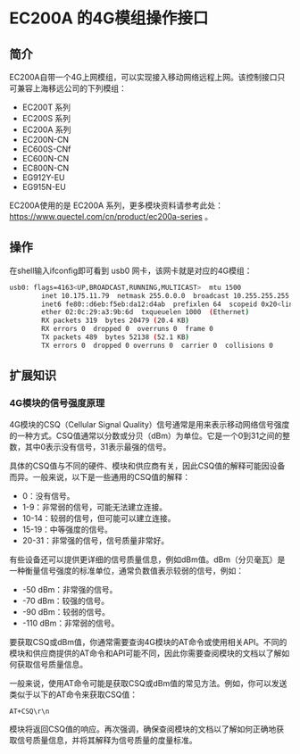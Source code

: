 # EC200A 的4G模组操作接口
## 简介
EC200A自带一个4G上网模组，可以实现接入移动网络远程上网。该控制接口只可兼容上海移远公司的下列模组：
- EC200T 系列
- EC200S 系列
- EC200A 系列
- EC200N-CN
- EC600S-CNf
- EC600N-CN
- EC800N-CN
- EG912Y-EU
- EG915N-EU

EC200A使用的是 EC200A 系列，更多模块资料请参考此处：https://www.quectel.com/cn/product/ec200a-series 。
## 操作
在shell输入ifconfig即可看到 usb0 网卡，该网卡就是对应的4G模组：
```sh
usb0: flags=4163<UP,BROADCAST,RUNNING,MULTICAST>  mtu 1500
        inet 10.175.11.79  netmask 255.0.0.0  broadcast 10.255.255.255
        inet6 fe80::d6eb:f5eb:da12:d4ab  prefixlen 64  scopeid 0x20<link>
        ether 02:0c:29:a3:9b:6d  txqueuelen 1000  (Ethernet)
        RX packets 319  bytes 20479 (20.4 KB)
        RX errors 0  dropped 0  overruns 0  frame 0
        TX packets 489  bytes 52138 (52.1 KB)
        TX errors 0  dropped 0 overruns 0  carrier 0  collisions 0
```
## 扩展知识
### 4G模块的信号强度原理
4G模块的CSQ（Cellular Signal Quality）信号通常是用来表示移动网络信号强度的一种方式。CSQ值通常以分数或分贝（dBm）为单位。它是一个0到31之间的整数，其中0表示没有信号，31表示最强的信号。

具体的CSQ值与不同的硬件、模块和供应商有关，因此CSQ值的解释可能因设备而异。一般来说，以下是一些通用的CSQ值的解释：

- 0：没有信号。
- 1-9：非常弱的信号，可能无法建立连接。
- 10-14：较弱的信号，但可能可以建立连接。
- 15-19：中等强度的信号。
- 20-31：非常强的信号，信号质量非常好。

有些设备还可以提供更详细的信号质量信息，例如dBm值。dBm（分贝毫瓦）是一种衡量信号强度的标准单位，通常负数值表示较弱的信号，例如：

- -50 dBm：非常强的信号。
- -70 dBm：较强的信号。
- -90 dBm：较弱的信号。
- -110 dBm：非常弱的信号。

要获取CSQ或dBm值，你通常需要查询4G模块的AT命令或使用相关API。不同的模块和供应商提供的AT命令和API可能不同，因此你需要查阅模块的文档以了解如何获取信号质量信息。

一般来说，使用AT命令可能是获取CSQ或dBm值的常见方法。例如，你可以发送类似于以下的AT命令来获取CSQ值：

```sh
AT+CSQ\r\n
```

模块将返回CSQ值的响应。再次强调，确保查阅模块的文档以了解如何正确地获取信号质量信息，并将其解释为信号质量的度量标准。